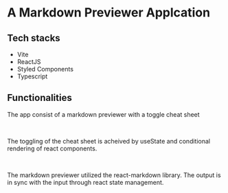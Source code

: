 <h1>A Markdown Previewer Applcation</h1>

<h2>Tech stacks</h2>
<ul>
   <li>Vite</li>
   <li>ReactJS</li>
   <li>Styled Components</li>
   <li>Typescript</li>
</ul>

<h2>Functionalities</h2>
<p>The app consist of a markdown previewer with a toggle cheat sheet</p><br>
<p>The toggling of the cheat sheet is acheived by useState and conditional rendering of react components.</p><br>
<p>The markdown previewer utilized the react-markdown library. The output is in sync with the input through react state management.</p><br>

